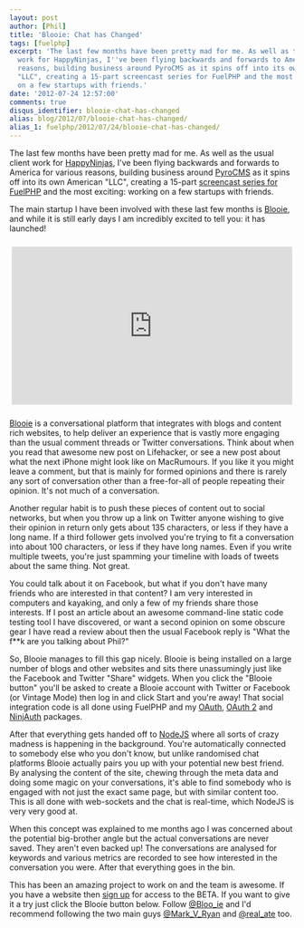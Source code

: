 ```yaml
---
layout: post
author: [Phil]
title: 'Blooie: Chat has Changed'
tags: [fuelphp]
excerpt: 'The last few months have been pretty mad for me. As well as the usual client
  work for HappyNinjas, I''ve been flying backwards and forwards to America for various
  reasons, building business around PyroCMS as it spins off into its own American
  "LLC", creating a 15-part screencast series for FuelPHP and the most exciting: working
  on a few startups with friends.'
date: '2012-07-24 12:57:00'
comments: true
disqus_identifier: blooie-chat-has-changed
alias: blog/2012/07/blooie-chat-has-changed/
alias_1: fuelphp/2012/07/24/blooie-chat-has-changed/
---
```


The last few months have been pretty mad for me. As well as the usual client work for [HappyNinjas][hn], I've been flying backwards and forwards to America for various reasons, building business around [PyroCMS][pyro] as it spins off into its own American "LLC", creating a 15-part [screencast series for FuelPHP][tutsplus] and the most exciting: working on a few startups with friends.

The main startup I have been involved with these last few months is [Blooie][blooie], and while it is still early days I am incredibly excited to tell you: it has launched! 

<div style="width: 100%; padding: 10px 0; text-align:center">
<iframe id="youtube" width="496" height="279" src="https://www.youtube.com/embed/CA6UTg52mN4?&theme=light&showinfo=0&controls=1&autohide=1&rel=0&amp;wmode=transparent" frameborder="0" allowfullscreen></iframe>
</div>

[Blooie][blooie] is a conversational platform that integrates with blogs and content rich websites, to help deliver an experience that is vastly more engaging than the usual comment threads or Twitter conversations. Think about when you read that awesome new post on Lifehacker, or see a new post about what the next iPhone might look like on MacRumours. If you like it you might leave a comment, but that is mainly for formed opinions and there is rarely any sort of conversation other than a free-for-all of people repeating their opinion. It's not much of a conversation.

Another regular habit is to push these pieces of content out to social networks, but when you throw up a link on Twitter anyone wishing to give their opinion in return only gets about 135 characters, or less if they have a long name. If a third follower gets involved you're trying to fit a conversation into about 100 characters, or less if they have long names. Even if you write multiple tweets, you're just spamming your timeline with loads of tweets about the same thing. Not great.

You could talk about it on Facebook, but what if you don't have many friends who are interested in that content? I am very interested in computers and kayaking, and only a few of my friends share those interests. If I post an article about an awesome command-line static code testing tool I have discovered, or want a second opinion on some obscure gear I have read a review about then the usual Facebook reply is "What the f**k are you talking about Phil?"

So, Blooie manages to fill this gap nicely. Blooie is being installed on a large number of blogs and other websites and sits there unassumingly just like the Facebook and Twitter "Share" widgets. When you click the "Blooie button" you'll be asked to create a Blooie account with Twitter or Facebook (or Vintage Mode) then log in and click Start and you're away! That social integration code is all done using FuelPHP and my [OAuth][oauth], [OAuth 2][oauth2] and [NinjAuth][ninjauth] packages.

After that everything gets handed off to [NodeJS][node] where all sorts of crazy madness is happening in the background. You're automatically connected to somebody else who you don't know, but unlike randomised chat platforms Blooie actually pairs you up with your potential new best friend. By analysing the content of the site, chewing through the meta data and doing some magic on your conversations, it's able to find somebody who is engaged with not just the exact same page, but with similar content too. This is all done with web-sockets and the chat is real-time, which NodeJS is very very good at.

When this concept was explained to me months ago I was concerned about the potential big-brother angle but the actual conversations are never saved. They aren't even backed up! The conversations are analysed for keywords and various metrics are recorded to see how interested in the conversation you were. After that everything goes in the bin.

This has been an amazing project to work on and the team is awesome. If you have a website then [sign up][signup] for access to the BETA. If you want to give it a try just click the Blooie button below. Follow [@Bloo\_ie][twit-blooie] and I'd recommend following the two main guys [@Mark\_V\_Ryan][twit-mark] and [@real\_ate][twit-chris] too. 

  [pyro]: http://www.pyrocms.com/
  [hn]: http://happyninjas.com/
  [tutsplus]: https://tutsplus.com/course/fuelphp-essentials/
  [blooie]: http://bloo.ie/
  [signup]: http://client.bloo.ie/signup/
  [oauth]: https://github.com/fuel-packages/fuel-oauth
  [oauth2]: https://github.com/fuel-packages/fuel-oauth2
  [ninjauth]: https://github.com/happyninjas/fuel-ninjauth
  [node]: http://nodejs.org/
  [twit-blooie]: https://twitter.com/bloo_ie
  [twit-mark]: https://twitter.com/Mark_V_Ryan
  [twit-chris]: https://twitter.com/real_ate
